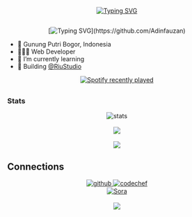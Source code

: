 <div align="center">
	
[![Typing SVG](https://readme-typing-svg.herokuapp.com?font=Fira+Code&pause=1000&color=F7E800FD&center=true&width=435&lines=%3C%F0%9F%91%8B+Hello%2C+World!+%2F+%3E;%3C%F0%9F%91%8B+Halo%2C+Dunia!+%2F+%3E;%3C%F0%9F%91%8B+Suki%2C+Desu!+%2F+%3E;%3C%F0%9F%91%8B+Negara%2C+Indonesia!+%2F+%3E)](https://github.com/Adinfauzan)
  
</div>  

##

<div align="center">

[![Typing SVG](https://readme-typing-svg.herokuapp.com?font=firacode&color=%23F7C51D&size=18&vCenter=true&height=16&lines=👋+Hey+there,+I'm+Adin+Fauzan.;💻+A+self+taught+programmer,+student.;👨🏻‍💻+Full+Stack+Developer.)](https://github.com/Adinfauzan)

</div>
  
- 🏫 Gunung Putri Bogor, Indonesia
- 👨🏻‍💻 Web Developer
- 🌱 I’m currently learning
- 🏢 Building [@RiuStudio](https://github.com/RiuStudio)
</div>

<!--
Spotify
-->

<div align="center">
  <a href="https://open.spotify.com/user/31g3qe65he5vuqibcwjkkijuksay">
    <img src="https://spotify-recently-played-readme.vercel.app/api?user=31g3qe65he5vuqibcwjkkijuksay&count=1&unique=true|1|on|yes" alt="Spotify recently played"  />
  </a>
</div>

##
 
### Stats

<div align="center">
<img alt="stats" src="https://github-readme-streak-stats.herokuapp.com/?user=Adinfauzan&hide_border=true&theme=tokyonight" />
</div>
<br/>

<div align="center">
<img src="https://github-readme-stats.vercel.app/api?username=Adinfauzan&hide_border=true&hide_title=true&theme=tokyonight&show_icons=true&count_private=true&color=random" align="center" />
</div>
<br/>

<div align="center">
<img src="https://github-readme-stats.vercel.app/api/top-langs/?username=Adinfauzan&hide_border=true&hide_title=true&layout=compact&theme=tokyonight" align="center" /></div>

###

## Connections

<div align="center">
	
<a href="https://github.com/Adinfauzan" target="_blank">
<img src=https://img.shields.io/badge/github-%2324292e.svg?&style=plastic&logo=github&logoColor=white alt=github style="margin-bottom: 1px;" />
</a>

<a href="https://www.codechef.com/users/adinfauzan" target="_blank">
<img src=https://img.shields.io/badge/CodeChef-%23000000.svg?&style=plastic&logo=codechef&logoColor=white alt=codechef style="margin-bottom: 1px;" />
</a>

<br/>

<a href="https://discadia.com/Soraa" target="_blank">
<img src=https://img.shields.io/discord/1116971049045729302?&style=plastic&logo=discord&logoColor=white
alt=Sora Server style="margin-bottom: 1px;"/>
</a>
</div>

<br/>

<div align="center">
<a href="https://github.com/Adinfauzan" target="_blank">
<img src="https://komarev.com/ghpvc/?username=Adinfauzan&&style=plastic&logo=profile&label=Views" align="center"/>
</a>
</div>
